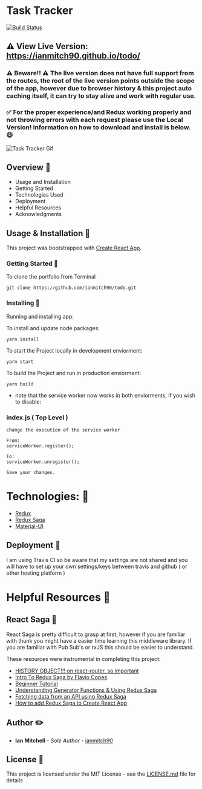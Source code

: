 # Task Tracker 
[![Build Status](https://travis-ci.org/ianmitch90/todo.svg?branch=master)](https://travis-ci.org/ianmitch90/todo)
## :warning: View Live Version: https://ianmitch90.github.io/todo/

### :warning: Beware!! :warning: The live version does not have full support from the routes, the root of the live version points outside the scope of the app, however due to browser history & this project auto caching itself, it can try to stay alive and work with regular use.

### :white_check_mark: For the proper experience/and Redux working properly and not throwing errors with each request please use the Local Version! information on how to download and install is below. :smile:

![Task Tracker Gif](https://thumbs.gfycat.com/ImmediateRaggedEuropeanfiresalamander-size_restricted.gif)

## Overview :100:

* Usage and Installation
* Getting Started
* Technologies Used
* Deployment
* Helpful Resources
* Acknowledgments

## Usage & Installation :floppy_disk:

This project was bootstrapped with [Create React App](https://github.com/facebook/create-react-app).

### Getting Started :nail_care:

To clone the portfolio from Terminal

```
git clone https://github.com/ianmitch90/todo.git
```
### Installing :runner:

Running and installing app:

To install and update node packages:

```
yarn install
```

To start the Project locally in development enviorment:
```
yarn start
```

To build the Project and run in production enviorment:
```
yarn build
```
* note that the service worker now works in both enviorments, if you wish to disable:

### index.js ( Top Level )
```
change the execution of the service worker

From:
serviceWorker.register();

To:
serviceWorker.unregister();

Save your changes.
```
# Technologies: :rocket:
* [Redux](https://redux.js.org/)
* [Redux Saga](https://redux-saga.js.org/)
* [Material-UI](https://material-ui.com/)

## Deployment :ship:

I am using Travis CI so be aware that my settings are not shared and you will have to set up your own settings/keys between travis and github ( or other hosting platform )

# Helpful Resources :bookmark:

## React Saga :izakaya_lantern:

React Saga is pretty difficult to grasp at first, however if you are familiar with thunk you might have a easier time learning this middleware library. If you are familiar with Pub Sub's or rxJS this should be easier to understand.

These resources were instrumental in completing this project:

* [HISTORY OBJECT!!! on react-router. so important](https://github.com/ReactTraining/react-router/blob/master/packages/react-router/docs/api/history.md)
* [Intro To Redux Saga by Flavio Copes](https://flaviocopes.com/redux-saga/)
* [Beginner Tutorial](https://redux-saga.js.org/docs/introduction/BeginnerTutorial.html)
* [Understanding Generator Functions & Using Redux Saga](https://www.youtube.com/watch?v=o3A9EvMspig)
* [Fetching data from an API using Redux Saga](https://www.youtube.com/watch?v=jQ4YD7Ip6T4)
* [How to add Redux Saga to Create React App](https://www.youtube.com/watch?v=Bq_Hkj-G-4c)

## Author :pencil2:

* **Ian Mitchell** - *Sole Author* - [ianmitch90](https://github.com/ianmitch90)

## License :scroll:

This project is licensed under the MIT License - see the [LICENSE.md](LICENSE.md) file for details
